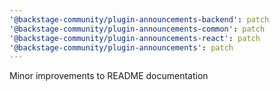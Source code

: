 ```yaml
---
'@backstage-community/plugin-announcements-backend': patch
'@backstage-community/plugin-announcements-common': patch
'@backstage-community/plugin-announcements-react': patch
'@backstage-community/plugin-announcements': patch
---
```


Minor improvements to README documentation

